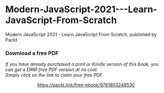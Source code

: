 # Modern-JavaScript-2021---Learn-JavaScript-From-Scratch
Modern JavaScript 2021 - Learn JavaScript From Scratch, published by Packt
### Download a free PDF

 <i>If you have already purchased a print or Kindle version of this book, you can get a DRM-free PDF version at no cost.<br>Simply click on the link to claim your free PDF.</i>
<p align="center"> <a href="https://packt.link/free-ebook/9781803248530">https://packt.link/free-ebook/9781803248530 </a> </p>